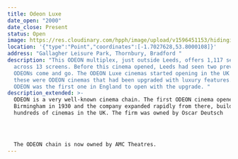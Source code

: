 ```yaml
---
title: Odeon Luxe
date_open: "2000"
date_close: Present
status: Open
image: https://res.cloudinary.com/hpph/image/upload/v1596451153/hidinginplainsight/odeonluxe.svg
location: '{"type":"Point","coordinates":[-1.7027628,53.8000108]}'
address: "Gallagher Leisure Park, Thornbury, Bradford "
description: "This ODEON multiplex, just outside Leeds, offers 1,117 seats
  across 13 screens. Before this cinema opened, Leeds had seen two previous
  ODEONs come and go. The ODEON Luxe cinemas started opening in the UK in 2017,
  these were ODEON cinemas that had been upgraded with luxury features. This
  ODEON was the first one in England to open with the upgrade. "
description_extended: >-
  ODEON is a very well-known cinema chain. The first ODEON cinema opened in
  Birmingham in 1930 and the company expanded rapidly from there, building
  hundreds of cinemas in the UK. The firm was owned by Oscar Deutsch 




  The ODEON chain is now owned by AMC Theatres.
---
```

